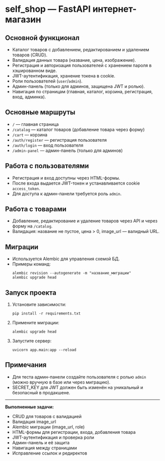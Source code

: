 # self_shop — FastAPI интернет-магазин

## Основной функционал

- Каталог товаров с добавлением, редактированием и удалением товаров (CRUD).
- Валидация данных товара (название, цена, изображение).
- Регистрация и авторизация пользователей с хранением пароля в хэшированном виде.
- JWT-аутентификация, хранение токена в cookie.
- Роли пользователей (`user`/`admin`).
- Админ-панель (только для админов, защищена JWT и ролью).
- Навигация по страницам (главная, каталог, корзина, регистрация, вход, админка).

## Основные маршруты

- `/` — главная страница
- `/catalog` — каталог товаров (добавление товара через форму)
- `/cart` — корзина
- `/auth/register` — регистрация пользователя
- `/auth/login` — вход пользователя
- `/admin-panel` — админ-панель (только для админов)

## Работа с пользователями
- Регистрация и вход доступны через HTML-формы.
- После входа выдается JWT-токен и устанавливается cookie `access_token`.
- Для доступа к админ-панели требуется роль `admin`.

## Работа с товарами
- Добавление, редактирование и удаление товаров через API и через форму на `/catalog`.
- Валидация: название не пустое, цена > 0, image_url — валидный URL.

## Миграции
- Используется Alembic для управления схемой БД.
- Примеры команд:
  ```
  alembic revision --autogenerate -m "название_миграции"
  alembic upgrade head
  ```

## Запуск проекта
1. Установите зависимости:
   ```
   pip install -r requirements.txt
   ```
2. Примените миграции:
   ```
   alembic upgrade head
   ```
3. Запустите сервер:
   ```
   uvicorn app.main:app --reload
   ```

## Примечания
- Для теста админ-панели создайте пользователя с ролью `admin` (можно вручную в базе или через миграцию).
- SECRET_KEY для JWT должен быть изменён на уникальный и безопасный в продакшене.

---

**Выполненные задачи:**
- CRUD для товаров с валидацией
- Валидация image_url
- Alembic миграции (image_url, role)
- HTML-формы для регистрации, входа, добавления товара
- JWT-аутентификация и проверка роли
- Админ-панель и её защита
- Навигация между страницами
- Исправление ссылок и редиректов
